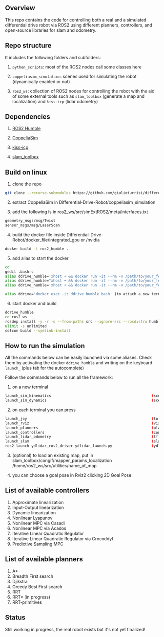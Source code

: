 ## Overview
This repo contains the code for controlling both a real and a simulated differential drive robot via ROS2 using different planners, controllers, and open-source libraries for slam and odometry. 


## Repo structure
It includes the following folders and subfolders:

1. ```python_scripts```: most of the ROS2 nodes call some classes here
 
2. ```coppeliasim_simulation```: scenes used for simulating the robot (dynamically enabled or not)

3. ```ros2_ws```: collection of ROS2 nodes for controlling the robot with the aid of some external tools such as ```slam_toolbox``` (generate a map and localization) and ```kiss-icp``` (lidar odometry)

 
## Dependencies
1. [ROS2 Humble](https://docs.ros.org/en/humble/Installation.html)

2. [CoppeliaSim](https://www.coppeliarobotics.com/downloads)

3. [kiss-icp](https://github.com/PRBonn/kiss-icp)

4. [slam_toolbox](https://github.com/SteveMacenski/slam_toolbox)


## Build on linux
1. clone the repo
```sh
git clone --recurse-submodules https://github.com/giulioturrisi/differential_drive.git
```

2. extract CoppeliaSim in Differential-Drive-Robot/coppeliasim_simulation

3. add the following ls in ros2_ws/src/simExtROS2/meta/interfaces.txt 
```sh
geometry_msgs/msg/Twist
sensor_msgs/msg/LaserScan
```

4. build the docker file inside Differential-Drive-Robot/docker_file/integrated_gpu or /nvidia
```sh
docker build -t ros2_humble .
```

5. add alias to start the docker
```sh
cd 
gedit .bashrc
alias ddrive_humble='xhost + && docker run -it --rm -v /path/to/your_folder/Differential-Drive-Robot:/home/ -v /tmp/.X11-unix:/tmp/.X11-unix:rw --device=/dev/input/ -e DISPLAY=$DISPLAY -e WAYLAND_DISPLAY=$WAYLAND_DISPLAY  -e QT_X11_NO_MITSHM=1 --gpus all --name ddrive_humble ros2_humble'  (if used /nvidia)
alias ddrive_humble="xhost + && docker run -it --rm -v /path/to/your_folder/Differential-Drive-Robot:/home/ -v /tmp/.X11-unix:/tmp/.X11-unix --device=/dev/dri --device=/dev/input/ -e DISPLAY=$DISPLAY -e WAYLAND_DISPLAY=$WAYLAND_DISPLAY --name ddrive_humble  ros2_humble" (if used /integrated_gpu)
alias ddrive_humble='xhost + && docker run -it --rm -v /path/to/your_folder/Differential-Drive-Robot:/home/ -v /tmp/.X11-unix:/tmp/.X11-unix -v /mnt/wslg:/mnt/wslg -v /usr/lib/wsl:/usr/lib/wsl --device=/dev/dxg -e DISPLAY=$DISPLAY -e WAYLAND_DISPLAY=$WAYLAND_DISPLAY -e XDG_RUNTIME_DIR=$XDG_RUNTIME_DIR -e PULSE_SERVER=$PULSE_SERVER -e LD_LIBRARY_PATH=/usr/lib/wsl/lib --name ddrive_humble ros2_humble' (if Windows Linux Subsystem)

alias ddrive='docker exec -it ddrive_humble bash' (to attach a new terminal to the running docker)
```

6. start docker and build
```sh
ddrive_humble
cd ros2_ws
rosdep install -y -r -q --from-paths src --ignore-src --rosdistro humble
ulimit -s unlimited
colcon build --symlink-install
```


## How to run the simulation
All the commands below can be easily launched via some aliases. Check them by activating the docker ```ddrive_humble``` and writing on the keyboard ```launch_``` (plus tab for the autocomplete)

Follow the commands below to run all the framework:

1. on a new terminal 
```sh
launch_sim_kinematics                                              (scene with kinematics)
launch_sim_dynamics                                                (scene with dynamics)
```

2. on each terminal you can press 
```sh
launch_joy                                                         (to use the joystick)
launch_rviz                                                        (visualization)
launch_planners                                                    (planning)
launch_controllers                                                 (control)
launch_lidar_odometry                                              (tf, robot model, and kiss-icp)
launch_slam                                                        (slam-toolbox)
ros2 launch ydlidar_ros2_driver ydlidar_launch.py                  (ydlidar - only real robot)
```
3. (optional) to load an existing map, put in slam_toolbox/congif/mapper_params_localization /home/ros2_ws/src/utilities/name_of_map


4. you can choose a goal pose in Rviz2 clicking 2D Goal Pose
   

## List of available controllers
1. Approximate linearization
2. Input-Output linearization
3. Dynamic linearization
4. Nonlinear Lyapunov
5. Nonlinear MPC via Casadi
6. Nonlinear MPC via Acados
7. Iterative Linear Quadratic Regulator
8. Iterative Linear Quadratic Regulator via Crocoddyl
9. Predictive Sampling MPC


## List of available planners
1. A*
2. Breadth First search
3. Djikstra
4. Greedy Best First search
5. RRT
6. RRT* (in progress)
7. RRT-primitives


## Status
Still working in progress, the real robot exists but it's not yet finalized!

